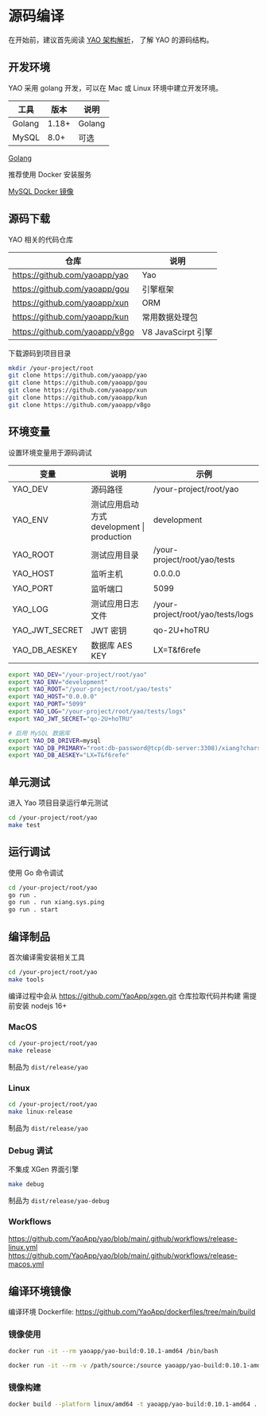 # 源码编译

在开始前，建议首先阅读 [YAO 架构解析](../%E4%BB%8B%E7%BB%8D/YAO%E6%9E%B6%E6%9E%84%E8%A7%A3%E6%9E%90)， 了解 YAO 的源码结构。

## 开发环境

YAO 采用 golang 开发，可以在 Mac 或 Linux 环境中建立开发环境。

| 工具   | 版本  | 说明   |
| ------ | ----- | ------ |
| Golang | 1.18+ | Golang |
| MySQL  | 8.0+  | 可选   |

[Golang](https://go.dev/learn/)

推荐使用 Docker 安装服务

[MySQL Docker 镜像](https://hub.docker.com/layers/mysql/library/mysql/8.0.26/images/sha256-882e55f40d61034a2bb8a1abab1353571ad2a33866f382350788eb34740528b5?context=explore)

## 源码下载

YAO 相关的代码仓库

| 仓库                            | 说明               |
| ------------------------------- | ------------------ |
| https://github.com/yaoapp/yao   | Yao                |
| https://github.com/yaoapp/gou   | 引擎框架           |
| https://github.com/yaoapp/xun   | ORM                |
| https://github.com/yaoapp/kun   | 常用数据处理包     |
| https://github.com/yaoapp/v8go | V8 JavaScirpt 引擎 |

下载源码到项目目录

```bash
mkdir /your-project/root
git clone https://github.com/yaoapp/yao
git clone https://github.com/yaoapp/gou
git clone https://github.com/yaoapp/xun
git clone https://github.com/yaoapp/kun
git clone https://github.com/yaoapp/v8go
```

## 环境变量

设置环境变量用于源码调试

| 变量           | 说明                                       | 示例                              |
| -------------- | ------------------------------------------ | --------------------------------- |
| YAO_DEV        | 源码路径                                   | /your-project/root/yao            |
| YAO_ENV        | 测试应用启动方式 development \| production | development                       |
| YAO_ROOT       | 测试应用目录                               | /your-project/root/yao/tests      |
| YAO_HOST       | 监听主机                                   | 0.0.0.0                           |
| YAO_PORT       | 监听端口                                   | 5099                              |
| YAO_LOG        | 测试应用日志文件                           | /your-project/root/yao/tests/logs |
| YAO_JWT_SECRET | JWT 密钥                                   | qo-2U+hoTRU                       |
| YAO_DB_AESKEY  | 数据库 AES KEY                             | LX=T&f6refe                       |

```bash
export YAO_DEV="/your-project/root/yao"
export YAO_ENV="development"
export YAO_ROOT="/your-project/root/yao/tests"
export YAO_HOST="0.0.0.0"
export YAO_PORT="5099"
export YAO_LOG="/your-project/root/yao/tests/logs"
export YAO_JWT_SECRET="qo-2U+hoTRU"

# 启用 MySQL 数据库
export YAO_DB_DRIVER=mysql
export YAO_DB_PRIMARY="root:db-password@tcp(db-server:3308)/xiang?charset=utf8mb4&parseTime=True&loc=Local"
export YAO_DB_AESKEY="LX=T&f6refe"

```

## 单元测试

进入 Yao 项目目录运行单元测试

```bash
cd /your-project/root/yao
make test
```

## 运行调试

使用 Go 命令调试

```bash
cd /your-project/root/yao
go run .
go run . run xiang.sys.ping
go run . start
```

## 编译制品

首次编译需安装相关工具

```bash
cd /your-project/root/yao
make tools
```

编译过程中会从 https://github.com/YaoApp/xgen.git 仓库拉取代码并构建
需提前安装 nodejs 16+

### MacOS

```bash
cd /your-project/root/yao
make release
```

制品为 `dist/release/yao`

### Linux

```bash
cd /your-project/root/yao
make linux-release
```

制品为 `dist/release/yao`

### Debug 调试

不集成 XGen 界面引擎

```bash
make debug
```

制品为 `dist/release/yao-debug`

### Workflows

https://github.com/YaoApp/yao/blob/main/.github/workflows/release-linux.yml
https://github.com/YaoApp/yao/blob/main/.github/workflows/release-macos.yml

## 编译环境镜像

编译环境 Dockerfile: https://github.com/YaoApp/dockerfiles/tree/main/build

### 镜像使用

```bash
docker run -it --rm yaoapp/yao-build:0.10.1-amd64 /bin/bash
```

```bash
docker run -it --rm -v /path/source:/source yaoapp/yao-build:0.10.1-amd64 /bin/bash
```

### 镜像构建

```bash
docker build --platform linux/amd64 -t yaoapp/yao-build:0.10.1-amd64 .
```

<Div style={{ display: "flex", justifyContent: "space-between" }}>
  <Link type="prev" title="编写Widget" link="专家/编写Widget"></Link>
  <Link type="next" title="参与贡献" link="专家/参与贡献"></Link>
</Div>
